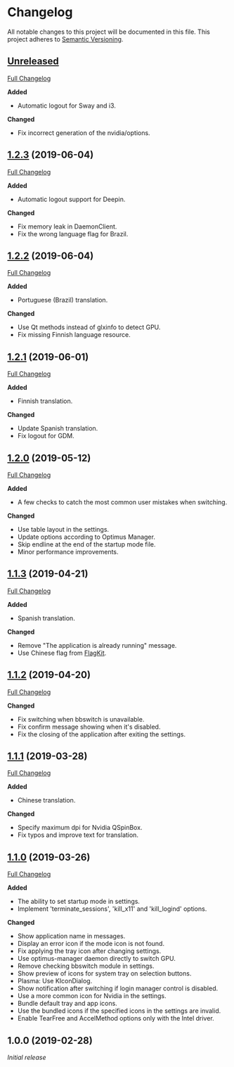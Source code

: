 # Changelog

All notable changes to this project will be documented in this file. This project adheres to [Semantic Versioning](http://semver.org/spec/v2.0.0.html).

## [Unreleased](https://github.com/Shatur95/optimus-manager-qt/tree/HEAD)

[Full Changelog](https://github.com/Shatur95/optimus-manager-qt/compare/1.2.3...HEAD)

**Added**

-   Automatic logout for Sway and i3.

**Changed**

-   Fix incorrect generation of the nvidia/options.

## [1.2.3](https://github.com/Shatur95/optimus-manager-qt/tree/1.2.3) (2019-06-04)

[Full Changelog](https://github.com/Shatur95/optimus-manager-qt/compare/1.2.2...1.2.3)

**Added**

-   Automatic logout support for Deepin.

**Changed**

-   Fix memory leak in DaemonClient.
-   Fix the wrong language flag for Brazil.

## [1.2.2](https://github.com/Shatur95/optimus-manager-qt/tree/1.2.2) (2019-06-04)

[Full Changelog](https://github.com/Shatur95/optimus-manager-qt/compare/1.2.1...1.2.2)

**Added**

-   Portuguese (Brazil) translation.

**Changed**

-   Use Qt methods instead of glxinfo to detect GPU.
-   Fix missing Finnish language resource.

## [1.2.1](https://github.com/Shatur95/optimus-manager-qt/tree/1.2.1) (2019-06-01)

[Full Changelog](https://github.com/Shatur95/optimus-manager-qt/compare/1.2.0...1.2.1)

**Added**

-   Finnish translation.

**Changed**

-   Update Spanish translation.
-   Fix logout for GDM.

## [1.2.0](https://github.com/Shatur95/optimus-manager-qt/tree/1.2.0) (2019-05-12)

[Full Changelog](https://github.com/Shatur95/optimus-manager-qt/compare/1.1.3...1.2.0)

**Added**

-   A few checks to catch the most common user mistakes when switching.

**Changed**

-   Use table layout in the settings.
-   Update options according to Optimus Manager.
-   Skip endline at the end of the startup mode file.
-   Minor performance improvements.

## [1.1.3](https://github.com/Shatur95/optimus-manager-qt/tree/1.1.3) (2019-04-21)

[Full Changelog](https://github.com/Shatur95/optimus-manager-qt/compare/1.1.2...1.1.3)

**Added**

-   Spanish translation.

**Changed**

-   Remove "The application is already running" message.
-   Use Chinese flag from [FlagKit](https://github.com/madebybowtie/FlagKit).

## [1.1.2](https://github.com/Shatur95/optimus-manager-qt/tree/1.1.2) (2019-04-20)

[Full Changelog](https://github.com/Shatur95/optimus-manager-qt/compare/1.1.1...1.1.2)

**Changed**

-   Fix switching when bbswitch is unavailable.
-   Fix confirm message showing when it's disabled.
-   Fix the closing of the application after exiting the settings.

## [1.1.1](https://github.com/Shatur95/optimus-manager-qt/tree/1.1.1) (2019-03-28)

[Full Changelog](https://github.com/Shatur95/optimus-manager-qt/compare/1.1.0...1.1.1)

**Added**

-   Chinese translation.

**Changed**

-   Specify maximum dpi for Nvidia QSpinBox.
-   Fix typos and improve text for translation.

## [1.1.0](https://github.com/crow-translate/crow-translate/tree/1.1.0) (2019-03-26)

[Full Changelog](https://github.com/crow-translate/crow-translate/compare/1.0.0...1.1.0)

**Added**

-   The ability to set startup mode in settings.
-   Implement 'terminate_sessions', 'kill_x11' and 'kill_logind' options.

**Changed**

-   Show application name in messages.
-   Display an error icon if the mode icon is not found.
-   Fix applying the tray icon after changing settings.
-   Use optimus-manager daemon directly to switch GPU.
-   Remove checking bbswitch module in settings.
-   Show preview of icons for system tray on selection buttons.
-   Plasma: Use KIconDialog.
-   Show notification after switching if login manager control is disabled.
-   Use a more common icon for Nvidia in the settings.
-   Bundle default tray and app icons.
-   Use the bundled icons if the specified icons in the settings are invalid.
-   Enable TearFree and AccelMethod options only with the Intel driver.

## 1.0.0 (2019-02-28)

_Initial release_
